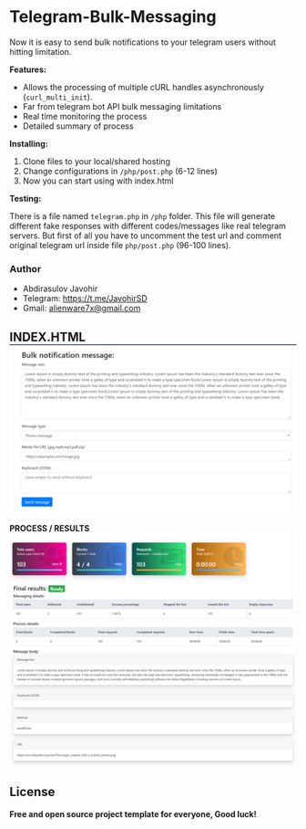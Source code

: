 
# Telegram-Bulk-Messaging
Now it is easy to send bulk notifications to your telegram users without hitting limitation.

**Features:**
 - Allows the processing of multiple cURL handles asynchronously (`curl_multi_init`).
 - Far from telegram bot API bulk messaging limitations
 - Real time monitoring the process
 - Detailed summary of process
 
**Installing:**
 1. Clone files to your local/shared hosting
 2. Change configurations in `/php/post.php` (6-12 lines)
 3. Now you can start using with index.html

**Testing:**

 There is a file named `telegram.php` in `/php` folder. This file will generate different fake responses with different codes/messages like real telegram servers. But first of all you have to uncomment the test url and comment original telegram url inside file `php/post.php` (96-100 lines).

### Author
 - Abdirasulov Javohir 
 - Telegram: https://t.me/JavohirSD
 - Gmail:    alienware7x@gmail.com 

**INDEX.HTML**
![index](screenshots/index.png)
----
**PROCESS / RESULTS**
![process](screenshots/process.png)

License
----

**Free and open source project template for everyone, Good luck!**
